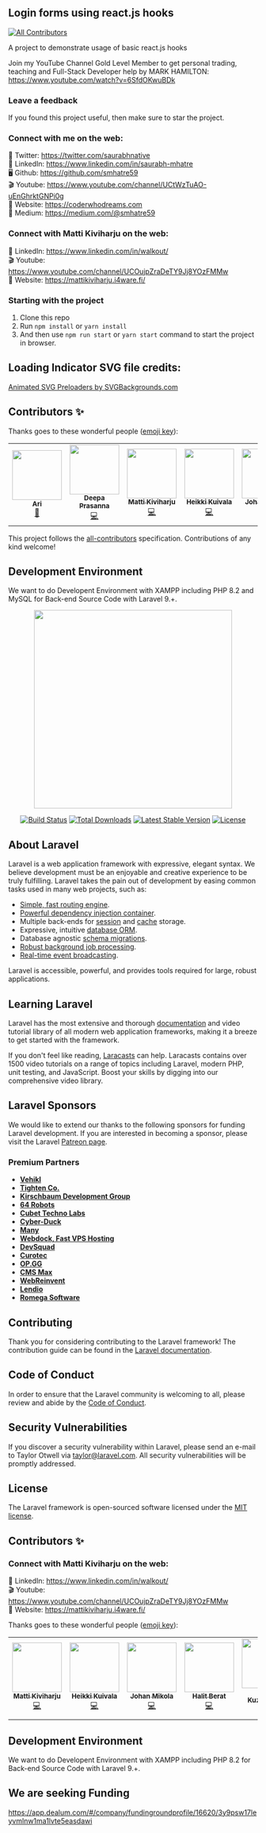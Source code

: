 ## Login forms using react.js hooks 
<!-- ALL-CONTRIBUTORS-BADGE:START - Do not remove or modify this section -->
[![All Contributors](https://img.shields.io/badge/all_contributors-2-orange.svg?style=flat-square)](#contributors-)
<!-- ALL-CONTRIBUTORS-BADGE:END -->
A project to demonstrate usage of basic react.js hooks

Join my YouTube Channel Gold Level Member to get personal trading, teaching and Full-Stack Developer help by MARK HAMILTON: https://www.youtube.com/watch?v=6SfdOKwuBDk

### Leave a feedback
If you found this project useful, then make sure to star the project.

### Connect with me on the web:
🦜 Twitter: https://twitter.com/saurabhnative  
💼 LinkedIn: https://www.linkedin.com/in/saurabh-mhatre   
🖥 Github: https://github.com/smhatre59  
🎬 Youtube: https://www.youtube.com/channel/UCtWzTuAO-uEnGhrktGNPi0g  
📃 Website: https://coderwhodreams.com   
📝 Medium: https://medium.com/@smhatre59 

### Connect with Matti Kiviharju on the web:
💼 LinkedIn: https://www.linkedin.com/in/walkout/  
🎬 Youtube: https://www.youtube.com/channel/UCOujpZraDeTY9Jj8YOzFMMw    
📃 Website: https://mattikiviharju.i4ware.fi/    

### Starting with the project   
1. Clone this repo  
2. Run `npm install` or `yarn install`  
3. And then use `npm run start` or `yarn start` command to start the project in browser. 

## Loading Indicator SVG file credits:

<a href="https://www.svgbackgrounds.com/elements/animated-svg-preloaders/">Animated SVG Preloaders by SVGBackgrounds.com</a>

## Contributors ✨

Thanks goes to these wonderful people ([emoji key](https://allcontributors.org/docs/en/emoji-key)):

<!-- ALL-CONTRIBUTORS-LIST:START - Do not remove or modify this section -->
<!-- prettier-ignore-start -->
<!-- markdownlint-disable -->
<table>
  <tr>
    <td align="center"><a href="https://github.com/ArianeJDB"><img src="https://avatars2.githubusercontent.com/u/45037868?v=4" width="100" height="100" alt=""/><br /><sub><b>Ari</b></sub></a><br /><a href="https://github.com/codeclassifiers/loginforms/commits?author=ArianeJDB" title="Documentation">📖</a></td>
    <td align="center"><a href="https://github.com/DeepaPrasanna"><img src="https://avatars1.githubusercontent.com/u/54895192?v=4" width="100" height="100" alt=""/><br /><sub><b>Deepa Prasanna</b></sub></a><br /><a href="https://github.com/codeclassifiers/loginforms/commits?author=DeepaPrasanna" title="Code">💻</a></td>
	<td align="center"><a href="https://github.com/foghorn-hash"><img src="https://avatars.githubusercontent.com/u/66802573?v=4" width="100" height="100" alt=""/><br /><sub><b>Matti Kiviharju</b></sub></a><br /><a href="#" title="Code">💻</a></td>
  <td align="center"><a href="https://github.com/ParkanonTulikukko"><img src="https://avatars.githubusercontent.com/u/60129091?v=4" width="100" height="100" alt=""/><br /><sub><b>Heikki Kuivala</b></sub></a><br /><a href="#" title="Code">💻</a></td>
  <td align="center"><a href="https://github.com/bot80085"><img src="https://avatars.githubusercontent.com/u/108549262?v=4" width="100" height="100" alt=""/><br /><sub><b>Johan Mikola</b></sub></a><br /><a href="#" title="Code">💻</a></td>
  <td align="center"><a href="https://github.com/blackberry2024"><img src="https://avatars.githubusercontent.com/u/163501390?v=4" width="100" height="100" alt=""/><br /><sub><b>Halit Berat</b></sub></a><br /><a href="#" title="Code">💻</a></td>
  <td align="center"><a href="https://github.com/Makuzaza"><img src="https://avatars.githubusercontent.com/u/142216993?v=4" width="100" height="100" alt=""/><br /><sub><b>Maria Kuznetsova</b></sub></a><br /><a href="#" title="Code">💻</a></td>
  </tr>
</table>

<!-- markdownlint-enable -->
<!-- prettier-ignore-end -->
<!-- ALL-CONTRIBUTORS-LIST:END -->

This project follows the [all-contributors](https://github.com/all-contributors/all-contributors) specification. Contributions of any kind welcome!

## Development Environment

We want to do Developent Environment with XAMPP including PHP 8.2 and MySQL for Back-end Source Code with Laravel 9.+.

<p align="center"><a href="https://laravel.com" target="_blank"><img src="https://raw.githubusercontent.com/laravel/art/master/logo-lockup/5%20SVG/2%20CMYK/1%20Full%20Color/laravel-logolockup-cmyk-red.svg" width="400"></a></p>

<p align="center">
<a href="https://travis-ci.org/laravel/framework"><img src="https://travis-ci.org/laravel/framework.svg" alt="Build Status"></a>
<a href="https://packagist.org/packages/laravel/framework"><img src="https://img.shields.io/packagist/dt/laravel/framework" alt="Total Downloads"></a>
<a href="https://packagist.org/packages/laravel/framework"><img src="https://img.shields.io/packagist/v/laravel/framework" alt="Latest Stable Version"></a>
<a href="https://packagist.org/packages/laravel/framework"><img src="https://img.shields.io/packagist/l/laravel/framework" alt="License"></a>
</p>

## About Laravel

Laravel is a web application framework with expressive, elegant syntax. We believe development must be an enjoyable and creative experience to be truly fulfilling. Laravel takes the pain out of development by easing common tasks used in many web projects, such as:

- [Simple, fast routing engine](https://laravel.com/docs/routing).
- [Powerful dependency injection container](https://laravel.com/docs/container).
- Multiple back-ends for [session](https://laravel.com/docs/session) and [cache](https://laravel.com/docs/cache) storage.
- Expressive, intuitive [database ORM](https://laravel.com/docs/eloquent).
- Database agnostic [schema migrations](https://laravel.com/docs/migrations).
- [Robust background job processing](https://laravel.com/docs/queues).
- [Real-time event broadcasting](https://laravel.com/docs/broadcasting).

Laravel is accessible, powerful, and provides tools required for large, robust applications.

## Learning Laravel

Laravel has the most extensive and thorough [documentation](https://laravel.com/docs) and video tutorial library of all modern web application frameworks, making it a breeze to get started with the framework.

If you don't feel like reading, [Laracasts](https://laracasts.com) can help. Laracasts contains over 1500 video tutorials on a range of topics including Laravel, modern PHP, unit testing, and JavaScript. Boost your skills by digging into our comprehensive video library.

## Laravel Sponsors

We would like to extend our thanks to the following sponsors for funding Laravel development. If you are interested in becoming a sponsor, please visit the Laravel [Patreon page](https://patreon.com/taylorotwell).

### Premium Partners

- **[Vehikl](https://vehikl.com/)**
- **[Tighten Co.](https://tighten.co)**
- **[Kirschbaum Development Group](https://kirschbaumdevelopment.com)**
- **[64 Robots](https://64robots.com)**
- **[Cubet Techno Labs](https://cubettech.com)**
- **[Cyber-Duck](https://cyber-duck.co.uk)**
- **[Many](https://www.many.co.uk)**
- **[Webdock, Fast VPS Hosting](https://www.webdock.io/en)**
- **[DevSquad](https://devsquad.com)**
- **[Curotec](https://www.curotec.com/services/technologies/laravel/)**
- **[OP.GG](https://op.gg)**
- **[CMS Max](https://www.cmsmax.com/)**
- **[WebReinvent](https://webreinvent.com/?utm_source=laravel&utm_medium=github&utm_campaign=patreon-sponsors)**
- **[Lendio](https://lendio.com)**
- **[Romega Software](https://romegasoftware.com)**

## Contributing

Thank you for considering contributing to the Laravel framework! The contribution guide can be found in the [Laravel documentation](https://laravel.com/docs/contributions).

## Code of Conduct

In order to ensure that the Laravel community is welcoming to all, please review and abide by the [Code of Conduct](https://laravel.com/docs/contributions#code-of-conduct).

## Security Vulnerabilities

If you discover a security vulnerability within Laravel, please send an e-mail to Taylor Otwell via [taylor@laravel.com](mailto:taylor@laravel.com). All security vulnerabilities will be promptly addressed.

## License

The Laravel framework is open-sourced software licensed under the [MIT license](https://opensource.org/licenses/MIT).

## Contributors ✨

### Connect with Matti Kiviharju on the web:
💼 LinkedIn: https://www.linkedin.com/in/walkout/   
🎬 Youtube: https://www.youtube.com/channel/UCOujpZraDeTY9Jj8YOzFMMw    
📃 Website: https://mattikiviharju.i4ware.fi/    

Thanks goes to these wonderful people ([emoji key](https://allcontributors.org/docs/en/emoji-key)):

<!-- ALL-CONTRIBUTORS-LIST:START - Do not remove or modify this section -->
<!-- prettier-ignore-start -->
<!-- markdownlint-disable -->
<table>
  <tr>
	<td align="center"><a href="https://github.com/foghorn-hash"><img src="https://avatars.githubusercontent.com/u/66802573?v=4" width="100" height="100" alt=""/><br /><sub><b>Matti Kiviharju</b></sub></a><br /><a href="#" title="Code">💻</a></td>
  <td align="center"><a href="https://github.com/ParkanonTulikukko"><img src="https://avatars.githubusercontent.com/u/60129091?v=4" width="100" height="100" alt=""/><br /><sub><b>Heikki Kuivala</b></sub></a><br /><a href="#" title="Code">💻</a></td>
  <td align="center"><a href="https://github.com/bot80085"><img src="https://avatars.githubusercontent.com/u/108549262?v=4" width="100" height="100" alt=""/><br /><sub><b>Johan Mikola</b></sub></a><br /><a href="#" title="Code">💻</a></td>
  <td align="center"><a href="https://github.com/blackberry2024"><img src="https://avatars.githubusercontent.com/u/163501390?v=4" width="100" height="100" alt=""/><br /><sub><b>Halit Berat</b></sub></a><br /><a href="#" title="Code">💻</a></td>
  <td align="center"><a href="https://github.com/Makuzaza"><img src="https://avatars.githubusercontent.com/u/142216993?v=4" width="100" height="100" alt=""/><br /><sub><b>Maria Kuznetsova</b></sub></a><br /><a href="#" title="Code">💻</a></td>
  </tr>
</table>

<!-- markdownlint-enable -->
<!-- prettier-ignore-end -->
<!-- ALL-CONTRIBUTORS-LIST:END -->

## Development Environment

We want to do Developent Environment with XAMPP including PHP 8.2 for Back-end Source Code with Laravel 9.+.

## We are seeking Funding

https://app.dealum.com/#/company/fundingroundprofile/16620/3y9psw17leyvmlnw1ma1lvte5easdawi
